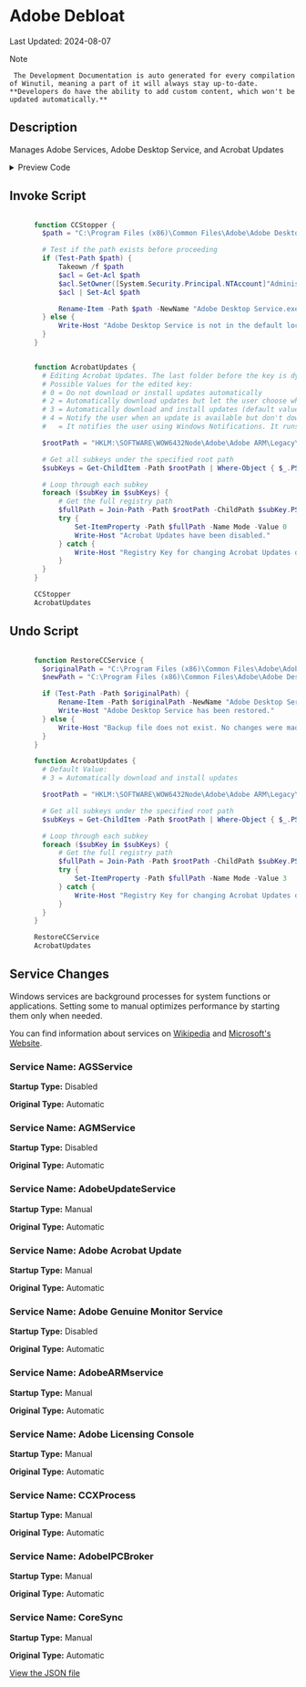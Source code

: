 # Adobe Debloat

Last Updated: 2024-08-07


> [!NOTE]
     The Development Documentation is auto generated for every compilation of Winutil, meaning a part of it will always stay up-to-date. **Developers do have the ability to add custom content, which won't be updated automatically.**
## Description

Manages Adobe Services, Adobe Desktop Service, and Acrobat Updates

<!-- BEGIN CUSTOM CONTENT -->

<!-- END CUSTOM CONTENT -->

<details>
<summary>Preview Code</summary>

```json
{
  "Content": "Adobe Debloat",
  "Description": "Manages Adobe Services, Adobe Desktop Service, and Acrobat Updates",
  "category": "z__Advanced Tweaks - CAUTION",
  "panel": "1",
  "Order": "a021_",
  "InvokeScript": [
    "
      function CCStopper {
        $path = \"C:\\Program Files (x86)\\Common Files\\Adobe\\Adobe Desktop Common\\ADS\\Adobe Desktop Service.exe\"

        # Test if the path exists before proceeding
        if (Test-Path $path) {
            Takeown /f $path
            $acl = Get-Acl $path
            $acl.SetOwner([System.Security.Principal.NTAccount]\"Administrators\")
            $acl | Set-Acl $path

            Rename-Item -Path $path -NewName \"Adobe Desktop Service.exe.old\" -Force
        } else {
            Write-Host \"Adobe Desktop Service is not in the default location.\"
        }
      }


      function AcrobatUpdates {
        # Editing Acrobat Updates. The last folder before the key is dynamic, therefore using a script.
        # Possible Values for the edited key:
        # 0 = Do not download or install updates automatically
        # 2 = Automatically download updates but let the user choose when to install them
        # 3 = Automatically download and install updates (default value)
        # 4 = Notify the user when an update is available but don't download or install it automatically
        #   = It notifies the user using Windows Notifications. It runs on startup without having to have a Service/Acrobat/Reader running, therefore 0 is the next best thing.

        $rootPath = \"HKLM:\\SOFTWARE\\WOW6432Node\\Adobe\\Adobe ARM\\Legacy\\Acrobat\"

        # Get all subkeys under the specified root path
        $subKeys = Get-ChildItem -Path $rootPath | Where-Object { $_.PSChildName -like \"{*}\" }

        # Loop through each subkey
        foreach ($subKey in $subKeys) {
            # Get the full registry path
            $fullPath = Join-Path -Path $rootPath -ChildPath $subKey.PSChildName
            try {
                Set-ItemProperty -Path $fullPath -Name Mode -Value 0
                Write-Host \"Acrobat Updates have been disabled.\"
            } catch {
                Write-Host \"Registry Key for changing Acrobat Updates does not exist in $fullPath\"
            }
        }
      }

      CCStopper
      AcrobatUpdates
      "
  ],
  "UndoScript": [
    "
      function RestoreCCService {
        $originalPath = \"C:\\Program Files (x86)\\Common Files\\Adobe\\Adobe Desktop Common\\ADS\\Adobe Desktop Service.exe.old\"
        $newPath = \"C:\\Program Files (x86)\\Common Files\\Adobe\\Adobe Desktop Common\\ADS\\Adobe Desktop Service.exe\"

        if (Test-Path -Path $originalPath) {
            Rename-Item -Path $originalPath -NewName \"Adobe Desktop Service.exe\" -Force
            Write-Host \"Adobe Desktop Service has been restored.\"
        } else {
            Write-Host \"Backup file does not exist. No changes were made.\"
        }
      }

      function AcrobatUpdates {
        # Default Value:
        # 3 = Automatically download and install updates

        $rootPath = \"HKLM:\\SOFTWARE\\WOW6432Node\\Adobe\\Adobe ARM\\Legacy\\Acrobat\"

        # Get all subkeys under the specified root path
        $subKeys = Get-ChildItem -Path $rootPath | Where-Object { $_.PSChildName -like \"{*}\" }

        # Loop through each subkey
        foreach ($subKey in $subKeys) {
            # Get the full registry path
            $fullPath = Join-Path -Path $rootPath -ChildPath $subKey.PSChildName
            try {
                Set-ItemProperty -Path $fullPath -Name Mode -Value 3
            } catch {
                Write-Host \"Registry Key for changing Acrobat Updates does not exist in $fullPath\"
            }
        }
      }

      RestoreCCService
      AcrobatUpdates
      "
  ],
  "service": [
    {
      "Name": "AGSService",
      "StartupType": "Disabled",
      "OriginalType": "Automatic"
    },
    {
      "Name": "AGMService",
      "StartupType": "Disabled",
      "OriginalType": "Automatic"
    },
    {
      "Name": "AdobeUpdateService",
      "StartupType": "Manual",
      "OriginalType": "Automatic"
    },
    {
      "Name": "Adobe Acrobat Update",
      "StartupType": "Manual",
      "OriginalType": "Automatic"
    },
    {
      "Name": "Adobe Genuine Monitor Service",
      "StartupType": "Disabled",
      "OriginalType": "Automatic"
    },
    {
      "Name": "AdobeARMservice",
      "StartupType": "Manual",
      "OriginalType": "Automatic"
    },
    {
      "Name": "Adobe Licensing Console",
      "StartupType": "Manual",
      "OriginalType": "Automatic"
    },
    {
      "Name": "CCXProcess",
      "StartupType": "Manual",
      "OriginalType": "Automatic"
    },
    {
      "Name": "AdobeIPCBroker",
      "StartupType": "Manual",
      "OriginalType": "Automatic"
    },
    {
      "Name": "CoreSync",
      "StartupType": "Manual",
      "OriginalType": "Automatic"
    }
  ],
  "link": "https://christitustech.github.io/Winutil/dev/tweaks/z--Advanced-Tweaks---CAUTION/DebloatAdobe"
}
```

</details>

## Invoke Script

```powershell

      function CCStopper {
        $path = "C:\Program Files (x86)\Common Files\Adobe\Adobe Desktop Common\ADS\Adobe Desktop Service.exe"

        # Test if the path exists before proceeding
        if (Test-Path $path) {
            Takeown /f $path
            $acl = Get-Acl $path
            $acl.SetOwner([System.Security.Principal.NTAccount]"Administrators")
            $acl | Set-Acl $path

            Rename-Item -Path $path -NewName "Adobe Desktop Service.exe.old" -Force
        } else {
            Write-Host "Adobe Desktop Service is not in the default location."
        }
      }


      function AcrobatUpdates {
        # Editing Acrobat Updates. The last folder before the key is dynamic, therefore using a script.
        # Possible Values for the edited key:
        # 0 = Do not download or install updates automatically
        # 2 = Automatically download updates but let the user choose when to install them
        # 3 = Automatically download and install updates (default value)
        # 4 = Notify the user when an update is available but don't download or install it automatically
        #   = It notifies the user using Windows Notifications. It runs on startup without having to have a Service/Acrobat/Reader running, therefore 0 is the next best thing.

        $rootPath = "HKLM:\SOFTWARE\WOW6432Node\Adobe\Adobe ARM\Legacy\Acrobat"

        # Get all subkeys under the specified root path
        $subKeys = Get-ChildItem -Path $rootPath | Where-Object { $_.PSChildName -like "{*}" }

        # Loop through each subkey
        foreach ($subKey in $subKeys) {
            # Get the full registry path
            $fullPath = Join-Path -Path $rootPath -ChildPath $subKey.PSChildName
            try {
                Set-ItemProperty -Path $fullPath -Name Mode -Value 0
                Write-Host "Acrobat Updates have been disabled."
            } catch {
                Write-Host "Registry Key for changing Acrobat Updates does not exist in $fullPath"
            }
        }
      }

      CCStopper
      AcrobatUpdates


```
## Undo Script

```powershell

      function RestoreCCService {
        $originalPath = "C:\Program Files (x86)\Common Files\Adobe\Adobe Desktop Common\ADS\Adobe Desktop Service.exe.old"
        $newPath = "C:\Program Files (x86)\Common Files\Adobe\Adobe Desktop Common\ADS\Adobe Desktop Service.exe"

        if (Test-Path -Path $originalPath) {
            Rename-Item -Path $originalPath -NewName "Adobe Desktop Service.exe" -Force
            Write-Host "Adobe Desktop Service has been restored."
        } else {
            Write-Host "Backup file does not exist. No changes were made."
        }
      }

      function AcrobatUpdates {
        # Default Value:
        # 3 = Automatically download and install updates

        $rootPath = "HKLM:\SOFTWARE\WOW6432Node\Adobe\Adobe ARM\Legacy\Acrobat"

        # Get all subkeys under the specified root path
        $subKeys = Get-ChildItem -Path $rootPath | Where-Object { $_.PSChildName -like "{*}" }

        # Loop through each subkey
        foreach ($subKey in $subKeys) {
            # Get the full registry path
            $fullPath = Join-Path -Path $rootPath -ChildPath $subKey.PSChildName
            try {
                Set-ItemProperty -Path $fullPath -Name Mode -Value 3
            } catch {
                Write-Host "Registry Key for changing Acrobat Updates does not exist in $fullPath"
            }
        }
      }

      RestoreCCService
      AcrobatUpdates


```
## Service Changes

Windows services are background processes for system functions or applications. Setting some to manual optimizes performance by starting them only when needed.

You can find information about services on [Wikipedia](https://www.wikiwand.com/en/Windows_service) and [Microsoft's Website](https://learn.microsoft.com/en-us/dotnet/framework/windows-services/introduction-to-windows-service-applications).

### Service Name: AGSService

**Startup Type:** Disabled

**Original Type:** Automatic

### Service Name: AGMService

**Startup Type:** Disabled

**Original Type:** Automatic

### Service Name: AdobeUpdateService

**Startup Type:** Manual

**Original Type:** Automatic

### Service Name: Adobe Acrobat Update

**Startup Type:** Manual

**Original Type:** Automatic

### Service Name: Adobe Genuine Monitor Service

**Startup Type:** Disabled

**Original Type:** Automatic

### Service Name: AdobeARMservice

**Startup Type:** Manual

**Original Type:** Automatic

### Service Name: Adobe Licensing Console

**Startup Type:** Manual

**Original Type:** Automatic

### Service Name: CCXProcess

**Startup Type:** Manual

**Original Type:** Automatic

### Service Name: AdobeIPCBroker

**Startup Type:** Manual

**Original Type:** Automatic

### Service Name: CoreSync

**Startup Type:** Manual

**Original Type:** Automatic



<!-- BEGIN SECOND CUSTOM CONTENT -->

<!-- END SECOND CUSTOM CONTENT -->


[View the JSON file](https://github.com/ChrisTitusTech/Winutil/tree/main/config/tweaks.json)


